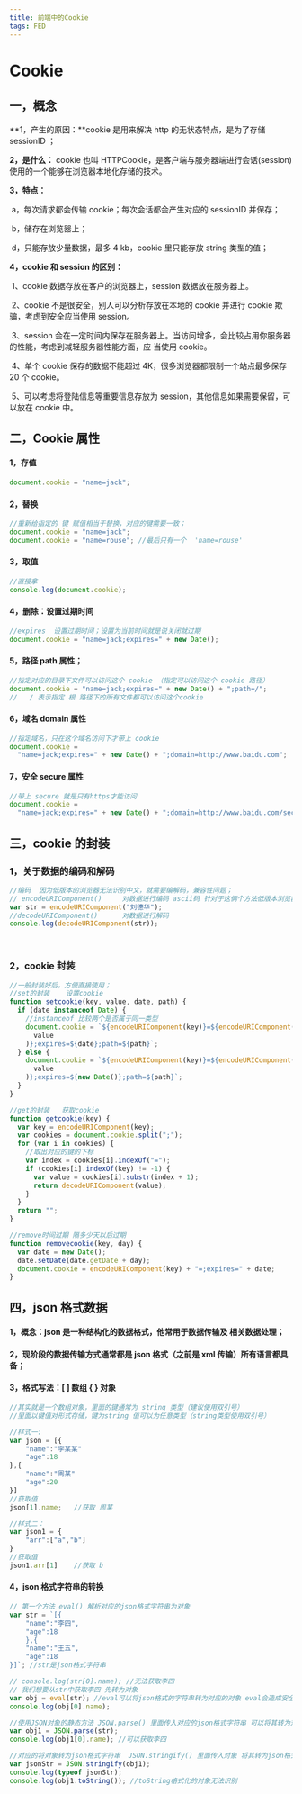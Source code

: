 ```yaml
---
title: 前端中的Cookie
tags: FED
---
```


# Cookie

## 一，概念

**1，产生的原因：**cookie 是用来解决 http 的无状态特点，是为了存储 sessionID ；

**2，是什么：** cookie 也叫 HTTPCookie，是客户端与服务器端进行会话(session)使用的一个能够在浏览器本地化存储的技术。

**3，特点：**

​ a，每次请求都会传输 cookie；每次会话都会产生对应的 sessionID 并保存；

​ b，储存在浏览器上；

​ d，只能存放少量数据，最多 4 kb，cookie 里只能存放 string 类型的值；

**4，cookie 和 session 的区别：**

​ 1、cookie 数据存放在客户的浏览器上，session 数据放在服务器上。

​ 2、cookie 不是很安全，别人可以分析存放在本地的 cookie 并进行 cookie 欺骗，考虑到安全应当使用 session。

​ 3、session 会在一定时间内保存在服务器上。当访问增多，会比较占用你服务器的性能，考虑到减轻服务器性能方面，应 当使用 cookie。

​ 4、单个 cookie 保存的数据不能超过 4K，很多浏览器都限制一个站点最多保存 20 个 cookie。

​ 5、可以考虑将登陆信息等重要信息存放为 session，其他信息如果需要保留，可以放在 cookie 中。

## 二，Cookie 属性

#### 1，存值

```js
document.cookie = "name=jack";
```

#### 2，替换

```js
//重新给指定的 键 赋值相当于替换，对应的键需要一致；
document.cookie = "name=jack";
document.cookie = "name=rouse"; //最后只有一个  'name=rouse'
```

#### 3，取值

```js
//直接拿
console.log(document.cookie);
```

#### 4，删除：设置过期时间

```js
//expires  设置过期时间；设置为当前时间就是说关闭就过期
document.cookie = "name=jack;expires=" + new Date();
```

#### 5，路径 path 属性；

```js
//指定对应的目录下文件可以访问这个 cookie （指定可以访问这个 cookie 路径）
document.cookie = "name=jack;expires=" + new Date() + ";path=/";
//   / 表示指定 根 路径下的所有文件都可以访问这个cookie
```

#### 6，域名 domain 属性

```js
//指定域名，只在这个域名访问下才带上 cookie
document.cookie =
  "name=jack;expires=" + new Date() + ";domain=http://www.baidu.com";
```

#### 7，安全 secure 属性

```js
//带上 secure 就是只有https才能访问
document.cookie =
  "name=jack;expires=" + new Date() + ";domain=http://www.baidu.com/secure";
```

## 三，cookie 的封装

### 1，关于数据的编码和解码

```js
//编码  因为低版本的浏览器无法识别中文，就需要编解码，兼容性问题；
// encodeURIComponent()     对数据进行编码 ascii码 针对于这俩个方法低版本浏览器不支持中文解决
var str = encodeURIComponent("刘德华");
//decodeURIComponent()      对数据进行解码
console.log(decodeURIComponent(str));
```

​

### 2，cookie 封装

```js
//一般封装好后，方便直接使用；
//set的封装	设置cookie
function setcookie(key, value, date, path) {
  if (date instanceof Date) {
    //instanceof 比较两个是否属于同一类型
    document.cookie = `${encodeURIComponent(key)}=${encodeURIComponent(
      value
    )};expires=${date};path=${path}`;
  } else {
    document.cookie = `${encodeURIComponent(key)}=${encodeURIComponent(
      value
    )};expires=${new Date()};path=${path}`;
  }
}

//get的封装   获取cookie
function getcookie(key) {
  var key = encodeURIComponent(key);
  var cookies = document.cookie.split(";");
  for (var i in cookies) {
    //取出对应的键的下标
    var index = cookies[i].indexOf("=");
    if (cookies[i].indexOf(key) != -1) {
      var value = cookies[i].substr(index + 1);
      return decodeURIComponent(value);
    }
  }
  return "";
}

//remove时间过期 隔多少天以后过期
function removecookie(key, day) {
  var date = new Date();
  date.setDate(date.getDate + day);
  document.cookie = encodeURIComponent(key) + "=;expires=" + date;
}
```

## 四，json 格式数据

#### 1，概念：json 是一种结构化的数据格式，他常用于数据传输及 相关数据处理；

#### 2，现阶段的数据传输方式通常都是 json 格式（之前是 xml 传输）所有语言都具备；

#### 3，格式写法：[ ] 数组 { } 对象

```js
//其实就是一个数组对象，里面的键通常为 string 类型（建议使用双引号）
//里面以键值对形式存储，键为string 值可以为任意类型（string类型使用双引号）

//样式一:
var json = [{
 	"name":"李某某"
    "age":18
},{
    "name":"周某"
    "age":20
}]
//获取值
json[1].name;	//获取 周某

//样式二：
var json1 = {
    "arr":["a","b"]
}
//获取值
json1.arr[1]	//获取 b
```

#### 4，json 格式字符串的转换

```js
// 第一个方法 eval() 解析对应的json格式字符串为对象
var str = `[{
    "name":"李四",
    "age":18
    },{
    "name":"王五",
    "age":18
}]`; //str是json格式字符串

// console.log(str[0].name); //无法获取李四
// 我们想要从str中获取李四 先转为对象
var obj = eval(str); //eval可以将json格式的字符串转为对应的对象 eval会造成安全问题（不推荐）
console.log(obj[0].name);

//使用JSON对象的静态方法 JSON.parse() 里面传入对应的json格式字符串 可以将其转为对象（常用的）
var obj1 = JSON.parse(str);
console.log(obj1[0].name); //可以获取李四

//对应的将对象转为json格式字符串  JSON.stringify() 里面传入对象 将其转为json格式字符串
var jsonStr = JSON.stringify(obj1);
console.log(typeof jsonStr);
console.log(obj1.toString()); //toString格式化的对象无法识别
```
